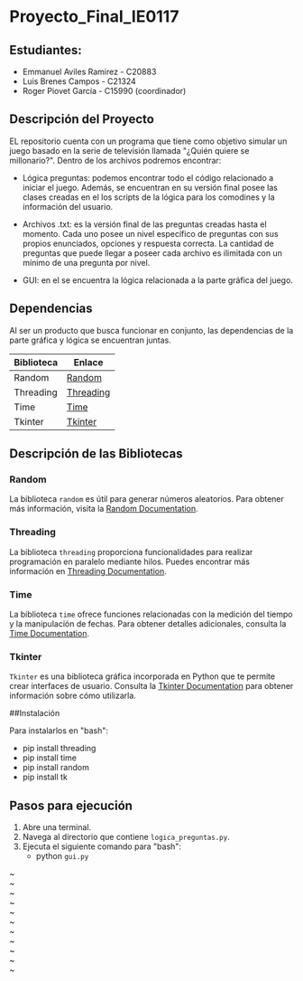# Proyecto_Final_IE0117


## Estudiantes:

- Emmanuel Aviles Ramirez - C20883
- Luis Brenes Campos - C21324
- Roger Piovet García - C15990 (coordinador)

## Descripción del Proyecto

EL repositorio cuenta con un programa que tiene como objetivo simular un juego basado en la serie de televisión llamada "¿Quién quiere se millonario?". Dentro de los archivos podremos encontrar:

- Lógica preguntas: podemos encontrar todo el código relacionado a iniciar el juego. Además, se encuentran en su versión final posee las clases creadas en el los scripts de la lógica para los comodines y la información del usuario.

- Archivos .txt: es la versión final de las preguntas creadas hasta el momento. Cada uno posee un nivel específico de preguntas con sus propios enunciados, opciones y respuesta correcta. La cantidad de preguntas que puede llegar a poseer cada archivo es ilimitada con un mínimo de una pregunta por nivel.

- GUI: en el se encuentra la lógica relacionada a la parte gráfica del juego.

## Dependencias

Al ser un producto que busca funcionar en conjunto, las dependencias de la parte gráfica y lógica se encuentran juntas. 

| Biblioteca   | Enlace                                              |
|--------------|-----------------------------------------------------|
| Random       | [Random](https://docs.python.org/3/library/random.html) |
| Threading    | [Threading](https://docs.python.org/3/library/threading.html) |
| Time         | [Time](https://docs.python.org/3/library/time.html) |
| Tkinter      | [Tkinter](https://docs.python.org/3/library/tkinter.html) |

## Descripción de las Bibliotecas

### Random
La biblioteca `random` es útil para generar números aleatorios. Para obtener más información, visita la [Random Documentation](https://docs.python.org/3/library/random.html).

### Threading
La biblioteca `threading` proporciona funcionalidades para realizar programación en paralelo mediante hilos. Puedes encontrar más información en [Threading Documentation](https://docs.python.org/3/library/threading.html).

### Time
La biblioteca `time` ofrece funciones relacionadas con la medición del tiempo y la manipulación de fechas. Para obtener detalles adicionales, consulta la [Time Documentation](https://docs.python.org/3/library/time.html).

### Tkinter
`Tkinter` es una biblioteca gráfica incorporada en Python que te permite crear interfaces de usuario. Consulta la [Tkinter Documentation](https://docs.python.org/3/library/tkinter.html) para obtener información sobre cómo utilizarla.

##Instalación

Para instalarlos en "bash":

- pip install threading
- pip install time
- pip install random
- pip install tk


## Pasos para ejecución

1. Abre una terminal.
2. Navega al directorio que contiene `logica_preguntas.py`.
3. Ejecuta el siguiente comando para "bash":
   - python `gui.py`


~                                                                                                                                                                                                                                                                                                                                                                                                                                                                                                                                                                                                                                                                                                                                             
~                                                                                                                                                                                                                                                                                                                                                                                                                                                                                                                                                                                                                                                                                                                                             
~                                                                                                                                                                                                                                                                                                                                                                                                                                                                                                                                                                                                                                                                                                                                             
~                                                                                                                                                                                                                                                                                                                                                                                                                                                                                                                                                                                                                                                                                                                                             
~                                                                                                                                                                                                                                                                                                                                                                                                                                                                                                                                                                                                                                                                                                                                             
~                                                                                                                                                                                                                                                                                                                                                                                                                                                                                                                                                                                                                                                                                                                                             
~                                                                                                                                                                                                                                                                                                                                                                                                                                                                                                                                                                                                                                                                                                                                             
~                                                                                                                                                                                                                                                                                                                                                                                                                                                                                                                                                                                                                                                                                                                                             
~                                                                                                                                                                                                                                                                                                                                                                                                                                                                                                                                                                                                                                                                                                                                             
~                                                                                                                                                                                                                                                                                                                                                                                                                                                                                                                                                                                                                                                                                                                                             
~                                                                                                                                                                               

